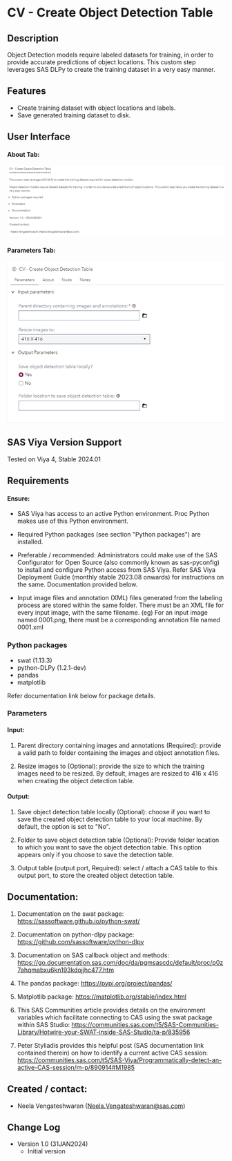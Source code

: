 # CV - Create Object Detection Table

## Description
Object Detection models require labeled datasets for training, in order to provide accurate predictions of object locations. This custom step leverages SAS DLPy to create the training dataset in a very easy manner.

## Features
- Create training dataset with object locations and labels.
- Save generated training dataset to disk.

## User Interface
#### About Tab:

![alt text for screen readers](./img/About_Tab.png)

#### Parameters Tab:

![alt text for screen readers](./img/Parameters_Tab.png)

## SAS Viya Version Support

Tested on Viya 4, Stable 2024.01

## Requirements

#### Ensure:

- SAS Viya has access to an active Python environment.  Proc Python makes use of this Python environment.

- Required Python packages (see section "Python packages") are installed.

- Preferable / recommended:  Administrators could make use of the SAS Configurator for Open Source (also commonly known as sas-pyconfig) to install and configure Python access from SAS Viya.  Refer SAS Viya Deployment Guide (monthly stable 2023.08 onwards) for instructions on the same. Documentation provided below.

- Input image files and annotation (XML) files generated from the labeling process are stored within the same folder. There must be an XML file for every input image, with the same filename. (eg) For an input image named 0001.png, there must be a corresponding annotation file named 0001.xml

### Python packages

- swat (1.13.3)
- python-DLPy (1.2.1-dev)
- pandas
- matplotlib

Refer documentation link below for package details. 

### Parameters

#### Input:
1. Parent directory containing images and annotations (Required): provide a valid path to folder containing the images and object annotation files.

2.  Resize images to (Optional): provide the size to which the training images need to be resized. By default, images are resized to 416 x 416 when creating the object detection table. 

#### Output:
1. Save object detection table locally (Optional): choose if you want to save the created object detection table to your local machine. By default, the option is set to "No".

2. Folder to save object detection table (Optional): Provide folder location to which you want to save the object detection table. This option appears only if you choose to save the detection table. 

3. Output table (output port, Required):  select / attach a CAS table to this output port, to store the created object detection table. 

## Documentation:
1. Documentation on the swat package: https://sassoftware.github.io/python-swat/

2. Documentation on python-dlpy package:
https://github.com/sassoftware/python-dlpy

3. Documentation on SAS callback object and methods:  https://go.documentation.sas.com/doc/da/pgmsascdc/default/proc/p0z7ahqmabxu6kn193kdojjhc477.htm

4. The pandas package: https://pypi.org/project/pandas/

5. Matplotlib package: https://matplotlib.org/stable/index.html

6. This SAS Communities article provides details on the environment variables which facilitate connecting to CAS using the swat package within SAS Studio: https://communities.sas.com/t5/SAS-Communities-Library/Hotwire-your-SWAT-inside-SAS-Studio/ta-p/835956

7. Peter Styliadis provides this helpful post (SAS documentation link contained therein) on how to identify a current active CAS session: https://communities.sas.com/t5/SAS-Viya/Programmatically-detect-an-active-CAS-session/m-p/890914#M1985

## Created / contact:

- Neela Vengateshwaran (Neela.Vengateshwaran@sas.com)

## Change Log
- Version 1.0 (31JAN2024)
    - Initial version
